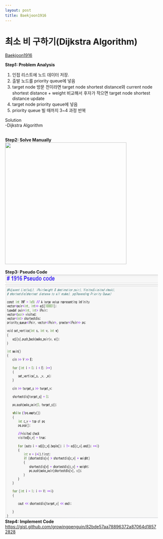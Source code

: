 ```yaml
---
layout: post
title: Baekjoon1916
---
```



# 최소 비 구하기(Dijkstra Algorithm) #
[Baekjoon1916](https://www.acmicpc.net/problem/1916)

**Step1: Problem Analysis**<br/>
1. 인접 리스트에 노드 데이터 저장. <br/>
2. 출발 노드를 priority queue에 넣음 <br/>
3. target node 방문 전이라면 target node shortest distance와 current node shortest distance + weight 비교해서 후자가 작으면 target node shortest distance update  <br/>
4. target node priority queue에 넣음 <br/>
5. priority queue 빌 때까지 3~4 과정 반복 
  
Solution<br/>
-Dijkstra Algorithm<br/>
<br/>

**Step2: Solve Manually**<br/>
<img src="/_images/Baek1916.png" width="400" height="400">

**Step3: Pseudo Code**<br/>
<img src="/_images/Baek1916_1.png" width="680" height="800">
<br/>
**Step4: Implement Code** <br/> 
https://gist.github.com/growingpenguin/82bde57aa78896372a87064d18572828
